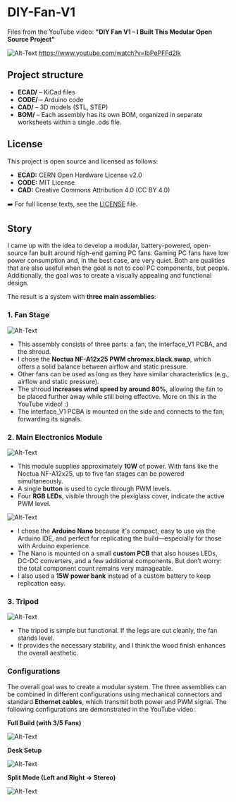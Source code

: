 # DIY-Fan-V1

Files from the YouTube video: **"DIY Fan V1 – I Built This Modular Open Source Project"**

![Alt-Text](img/DIY_FAN_V1_Thumbnail.png)
https://www.youtube.com/watch?v=IbPePFFd2lk


## Project structure

- **ECAD/** – KiCad files  
- **CODE/** – Arduino code  
- **CAD/** – 3D models (STL, STEP)
- **BOM/** – Each assembly has its own BOM, organized in separate worksheets within a single .ods file.


## License

This project is open source and licensed as follows:

- **ECAD:** CERN Open Hardware License v2.0  
- **CODE:** MIT License  
- **CAD:** Creative Commons Attribution 4.0 (CC BY 4.0)

➡️ For full license texts, see the [LICENSE](LICENSE) file.


## Story

I came up with the idea to develop a modular, battery-powered, open-source fan built around high-end gaming PC fans. Gaming PC fans have low power consumption and, in the best case, are very quiet. Both are qualities that are also useful when the goal is not to cool PC components, but people. Additionally, the goal was to create a visually appealing and functional design.

The result is a system with **three main assemblies**: 


### 1. Fan Stage

![Alt-Text](img/Assembly1.png)

- This assembly consists of three parts: a fan, the interface_V1 PCBA, and the shroud.
- I chose the **Noctua NF-A12x25 PWM chromax.black.swap**, which offers a solid balance between airflow and static pressure.
- Other fans can be used as long as they have similar characteristics (e.g., airflow and static pressure).
- The shroud **increases wind speed by around 80%**, allowing the fan to be placed further away while still being effective. More on this in the YouTube video! :)
- The interface_V1 PCBA is mounted on the side and connects to the fan, forwarding its signals.


### 2. Main Electronics Module

![Alt-Text](img/Assembly2.png)

- This module supplies approximately **10W** of power. With fans like the Noctua NF-A12x25, up to five fan stages can be powered simultaneously.
- A single **button** is used to cycle through PWM levels.
- Four **RGB LEDs**, visible through the plexiglass cover, indicate the active PWM level.

![Alt-Text](img/ArduinoNano.png)

- I chose the **Arduino Nano** because it's compact, easy to use via the Arduino IDE, and perfect for replicating the build—especially for those with Arduino experience.
- The Nano is mounted on a small **custom PCB** that also houses LEDs, DC-DC converters, and a few additional components. But don’t worry: the total component count remains very manageable.
- I also used a **15W power bank** instead of a custom battery to keep replication easy.


### 3. Tripod

![Alt-Text](img/Assembly3.png)

- The tripod is simple but functional. If the legs are cut cleanly, the fan stands level.
- It provides the necessary stability, and I think the wood finish enhances the overall aesthetic.


### Configurations

The overall goal was to create a modular system. The three assemblies can be combined in different configurations using mechanical connectors and standard **Ethernet cables**, which transmit both power and PWM signal. The following configurations are demonstrated in the YouTube video:

**Full Build (with 3/5 Fans)**

![Alt-Text](img/Build1.png)


**Desk Setup**

![Alt-Text](img/Build2.png)


**Split Mode (Left and Right → Stereo)**

![Alt-Text](img/Build3.png)





